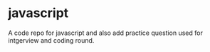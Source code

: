 # javascript
A code repo for javascript and also add practice question used for intgerview and coding round.
